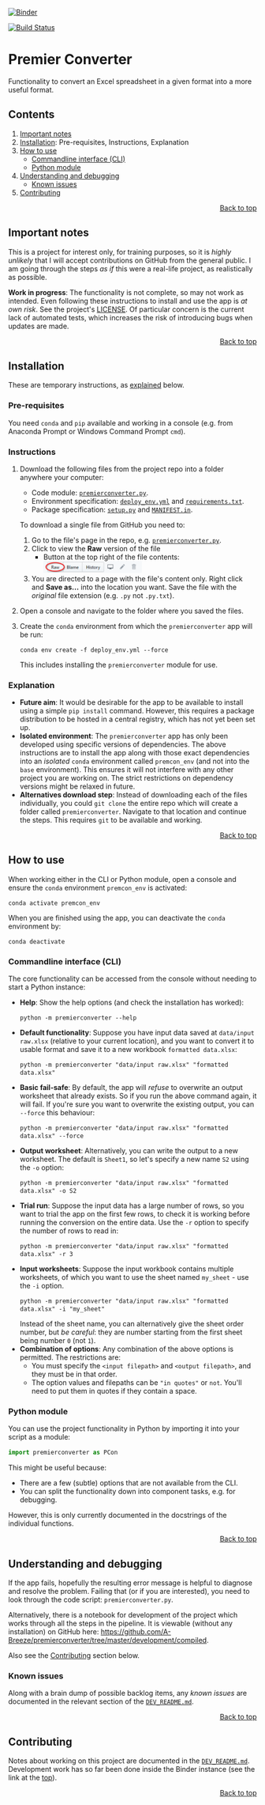<a name="top"></a>

<!-- Remember to change this link to ensure it matches the current branch! -->
[![Binder](https://mybinder.org/badge_logo.svg)](https://mybinder.org/v2/gh/A-Breeze/premierconverter/develop?urlpath=lab)

[![Build Status](https://dev.azure.com/a-breeze/premierconverter/_apis/build/status/A-Breeze.premierconverter?branchName=master)](https://dev.azure.com/a-breeze/premierconverter/_build/latest?definitionId=1&branchName=master)

# Premier Converter
Functionality to convert an Excel spreadsheet in a given format into a more useful format.

<!--This table of contents is maintained *manually*-->
## Contents
1. [Important notes](#Important-notes)
1. [Installation](#Installation): Pre-requisites, Instructions, Explanation
1. [How to use](#How-to-use)
    - [Commandline interface (CLI)](#Commandline-interface-(CLI))
    - [Python module](#Python-module)
1. [Understanding and debugging](#Understanding-and-debugging)
    - [Known issues](#Known-issues)
1. [Contributing](#Contributing)

<p align="right"><a href="#top">Back to top</a></p>

## Important notes
This is a project for interest only, for training purposes, so it is *highly unlikely* that I will accept contributions on GitHub from the general public. I am going through the steps *as if* this were a real-life project, as realistically as possible.

**Work in progress**: The functionality is not complete, so may not work as intended. Even following these instructions to install and use the app is *at own risk*. See the project's [LICENSE](#LICENSE). Of particular concern is the current lack of automated tests, which increases the risk of introducing bugs when updates are made.

<p align="right"><a href="#top">Back to top</a></p>

## Installation
These are temporary instructions, as [explained](#Explanation) below.

### Pre-requisites
You need `conda` and `pip` available and working in a console (e.g. from Anaconda Prompt or Windows Command Prompt `cmd`).

### Instructions
1. Download the following files from the project repo into a folder anywhere your computer:
    - Code module: [`premierconverter.py`](premierconverter.py).
    - Environment specification: [`deploy_env.yml`](deploy_env.yml) and [`requirements.txt`](requirements.txt).
    - Package specification: [`setup.py`](setup.py) and [`MANIFEST.in`](MANIFEST.in).

    To download a single file from GitHub you need to:
    1. Go to the file's page in the repo, e.g. [`premierconverter.py`](premierconverter.py).
    1. Click to view the **Raw** version of the file 
        - Button at the top right of the file contents: <img src="img/gh_raw_button_screenshot.png" alt="GitHub Raw button screenshot" width="200">
    1. You are directed to a page with the file's content only. Right click and **Save as...** into the location you want. Save the file with the *original* file extension (e.g. `.py` not `.py.txt`).
1. Open a console and navigate to the folder where you saved the files.
1. Create the `conda` environment from which the `premierconverter` app will be run:
    ```
    conda env create -f deploy_env.yml --force
    ```
    This includes installing the `premierconverter` module for use.

### Explanation
- **Future aim**: It would be desirable for the app to be available to install using a simple `pip install` command. However, this requires a package distribution to be hosted in a central registry, which has not yet been set up.
- **Isolated environment**: The `premierconverter` app has only been developed using specific versions of dependencies. The above instructions are to install the app along with those exact dependencies into an *isolated* `conda` environment called `premcon_env` (and not into the `base` environment). This ensures it will not interfere with any other project you are working on. The strict restrictions on dependency versions might be relaxed in future.
- **Alternatives download step**: Instead of downloading each of the files individually, you could `git clone` the entire repo which will create a folder called `premierconverter`. Navigate to that location and continue the steps. This requires `git` to be available and working.

<p align="right"><a href="#top">Back to top</a></p>

## How to use
When working either in the CLI or Python module, open a console and ensure the `conda` environment `premcon_env` is activated:
```
conda activate premcon_env
```

When you are finished using the app, you can deactivate the `conda` environment by:
```
conda deactivate
```

### Commandline interface (CLI)
The core functionality can be accessed from the console without needing to start a Python instance:
- **Help**: Show the help options (and check the installation has worked):
    ```
    python -m premierconverter --help 
    ```
- **Default functionality**: Suppose you have input data saved at `data/input raw.xlsx` (relative to your current location), and you want to convert it to usable format and save it to a new workbook `formatted data.xlsx`:
    ```
    python -m premierconverter "data/input raw.xlsx" "formatted data.xlsx"
    ```
- **Basic fail-safe**: By default, the app will *refuse* to overwrite an output worksheet that already exists. So if you run the above command again, it will fail. If you're sure you want to overwrite the existing output, you can `--force` this behaviour:
    ```
    python -m premierconverter "data/input raw.xlsx" "formatted data.xlsx" --force
    ```
- **Output worksheet**: Alternatively, you can write the output to a new worksheet. The default is `Sheet1`, so let's specify a new name `S2` using the `-o` option:
    ```
    python -m premierconverter "data/input raw.xlsx" "formatted data.xlsx" -o S2
    ```
- **Trial run**: Suppose the input data has a large number of rows, so you want to trial the app on the first few rows, to check it is working before running the conversion on the entire data. Use the `-r` option to specify the number of rows to read in:
    ```
    python -m premierconverter "data/input raw.xlsx" "formatted data.xlsx" -r 3
    ```
- **Input worksheets**: Suppose the input workbook contains multiple worksheets, of which you want to use the sheet named `my_sheet` - use the `-i` option.
    ```
    python -m premierconverter "data/input raw.xlsx" "formatted data.xlsx" -i "my_sheet"
    ```
    Instead of the sheet name, you can alternatively give the sheet order number, but *be careful*: they are number starting from the first sheet being number `0` (not `1`).
- **Combination of options**: Any combination of the above options is permitted. The restrictions are:
    - You must specify the `<input filepath>` and `<output filepath>`, and they must be in that order.
    - The option values and filepaths can be `"in quotes"` or `not`. You'll need to put them in quotes if they contain a space.

### Python module
You can use the project functionality in Python by importing it into your script as a module:
```python
import premierconverter as PCon
```
This might be useful because:
- There are a few (subtle) options that are not available from the CLI.
- You can split the functionality down into component tasks, e.g. for debugging.

However, this is only currently documented in the docstrings of the individual functions.

<p align="right"><a href="#top">Back to top</a></p>

## Understanding and debugging
If the app fails, hopefully the resulting error message is helpful to diagnose and resolve the problem. Failing that (or if you are interested), you need to look through the code script: `premierconverter.py`.

Alternatively, there is a notebook for development of the project which works through all the steps in the pipeline. It is viewable (without any installation) on GitHub here: <https://github.com/A-Breeze/premierconverter/tree/master/development/compiled>.

Also see the [Contributing](#Contributing) section below.

### Known issues
Along with a brain dump of possible backlog items, any *known issues* are documented in the relevant section of the [`DEV_README.md`](DEV_README.md).

<p align="right"><a href="#top">Back to top</a></p>

## Contributing
Notes about working on this project are documented in the [`DEV_README.md`](DEV_README.md). Development work has so far been done inside the Binder instance (see the link at the <a href="#top">top</a>).

<p align="right"><a href="#top">Back to top</a></p>
